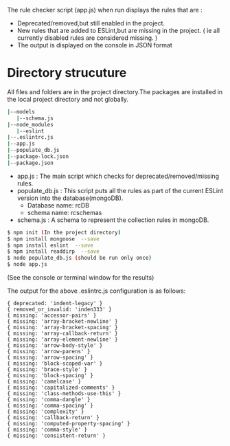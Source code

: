  The rule checker script (app.js) when run displays the rules that are :

  - Deprecated/removed,but still enabled in the project.
  - New rules that are added to ESLint,but are missing in the project.
   ( ie  all currently disabled rules are considered missing.  )
  - The output is displayed on the console in JSON format

# Directory strucuture
All files and folders are in the project directory.The packages are installed in the local project directory and not globally.
 ```sh
|--models
    |--schema.js
|--node_modules
    |--eslint
|--.eslintrc.js
|--app.js
|--populate_db.js
|--package-lock.json
|--package.json

 ```

  - app.js : The main script which checks for deprecated/removed/missing rules. 
  - populate_db.js : This script puts all the rules as part of the current ESLint version into the database(mongoDB).
    - Database name: rcDB
    - schema name: rcschemas
  - schema.js : A schema to represent the collection rules in mongoDB.


 ```sh
$ npm init (In the project directory)
$ npm install mongoose  --save
$ npm install eslint  --save
$ npm install readdirp  --save
$ node populate_db.js (should be run only once)
$ node app.js
 ```
(See the console or terminal window for the results)

The output for the above .eslintrc.js configuration is as follows: 
```
{ deprecated: 'indent-legacy' }
{ removed_or_invalid: 'inden333' }
{ missing: 'accessor-pairs' }
{ missing: 'array-bracket-newline' }
{ missing: 'array-bracket-spacing' }
{ missing: 'array-callback-return' }
{ missing: 'array-element-newline' }
{ missing: 'arrow-body-style' }
{ missing: 'arrow-parens' }
{ missing: 'arrow-spacing' }
{ missing: 'block-scoped-var' }
{ missing: 'brace-style' }
{ missing: 'block-spacing' }
{ missing: 'camelcase' }
{ missing: 'capitalized-comments' }
{ missing: 'class-methods-use-this' }
{ missing: 'comma-dangle' }
{ missing: 'comma-spacing' }
{ missing: 'complexity' }
{ missing: 'callback-return' }
{ missing: 'computed-property-spacing' }
{ missing: 'comma-style' }
{ missing: 'consistent-return' }
```

